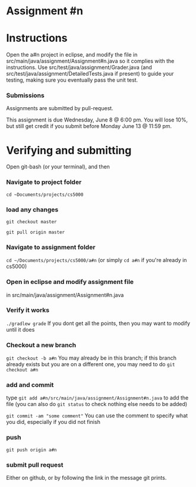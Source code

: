 Assignment #n
===

# Instructions

Open the a#n project in eclipse, and modify the file in src/main/java/assignment/Assignment#n.java so it complies with the instructions. Use src/test/java/assignment/Grader.java (and src/test/java/assignment/DetailedTests.java if present) to guide your testing, making sure you eventually pass the unit test.

### Submissions
Assignments are submitted by pull-request.

This assignment is due Wednesday, June 8 @ 6:00 pm. You will lose 10%, but still get credit if you submit before Monday June 13 @ 11:59 pm.

# Verifying and submitting
Open git-bash (or your terminal), and then

### Navigate to project folder
```cd ~Documents/projects/cs5000```

### load any changes
```git checkout master```

```git pull origin master```

### Navigate to assignment folder
```cd ~/Documents/projects/cs5000/a#n```   (or simply ```cd a#n``` if you're already in cs5000)

### Open in eclipse and modify assignment file
in src/main/java/assignment/Assignment#n.java

### Verify it works
```./gradlew grade```
If you dont get all the points, then you may want to modify until it does


### Checkout a new branch
```git checkout -b a#n``` 
You may already be in this branch; if this branch already exists but you are on a different one, you may need to do ```git checkout a#n```

### add and commit
type
```git add a#n/src/main/java/assignment/Assignment#n.java```
to add the file (you can also do ```git status``` to check nothing else needs to be added) 

```git commit -am "some comment"```
You can use the comment to specify what you did, especially if you did not finish

### push
```git push origin a#n```

### submit pull request
Either on github, or by following the link in the message git prints.

